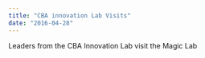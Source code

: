 ```yaml
---
title: "CBA innovation Lab Visits"
date: "2016-04-28"
---
```

Leaders from the CBA Innovation Lab visit the Magic Lab
